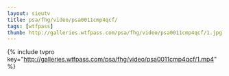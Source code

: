 ```yaml
--- 
layout: sieutv
title: psa/fhg/video/psa0011cmp4qcf/
tags: [wtfpass]
thumb: http://galleries.wtfpass.com/psa/fhg/video/psa0011cmp4qcf/1.jpg
---
```

{% include tvpro key="http://galleries.wtfpass.com/psa/fhg/video/psa0011cmp4qcf/1.mp4" %} 
